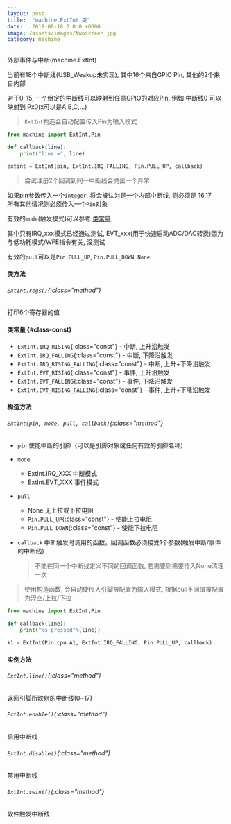 ```yaml
---
layout: post
title:  "machine.ExtInt 类"
date:   2019-08-18 0:0:0 +0000
image: /assets/images/twoscreen.jpg
category: machine
---
```


外部事件与中断(machine.ExtInt)


当前有18个中断线(USB_Weakup未实现), 其中16个来自GPIO Pin, 其他的2个来自内部

对于0-15, 一个给定的中断线可以映射到任意GPIO的对应Pin, 例如 中断线0 可以映射到 Px0(x可以是A,B,C,...)

> `ExtInt`构造会自动配置传入Pin为输入模式

```py
from machine import ExtInt,Pin

def callback(line):
    print("line =", line)

extint = ExtInt(pin, ExtInt.IRQ_FALLING, Pin.PULL_UP, callback)
```

> 尝试注册2个回调到同一中断线会抛出一个异常

如果pin参数传入一个`integer`, 将会被认为是一个内部中断线, 则必须是 16,17  
所有其他情况则必须传入一个`Pin`对象

有效的`mode`(触发模式)可以参考 [类常量](#class-const)

其中只有IRQ_xxx模式已经通过测试, EVT_xxx(用于快速启动ADC/DAC转换)因为与低功耗模式/WFE指令有关, 没测试

有效的`pull`可以是`Pin.PULL_UP`, `Pin.PULL_DOWN`, `None`

#### 类方法

###### `ExtInt.regs()`{:class="method"}

打印6个寄存器的值


#### 类常量 {#class-const}

- `ExtInt.IRQ_RISING`{:class="const"} - 中断, 上升沿触发
- `ExtInt.IRQ_FALLING`{:class="const"} - 中断, 下降沿触发
- `ExtInt.IRQ_RISING_FALLING`{:class="const"} - 中断, 上升+下降沿触发
- `ExtInt.EVT_RISING`{:class="const"} - 事件, 上升沿触发
- `ExtInt.EVT_FALLING`{:class="const"} - 事件, 下降沿触发
- `ExtInt.EVT_RISING_FALLING`{:class="const"} - 事件, 上升+下降沿触发



#### 构造方法

###### `ExtInt(pin, mode, pull, callback)`{:class="method"}
- `pin` 使能中断的引脚（可以是引脚对象或任何有效的引脚名称）
- `mode`
    - ExtInt.IRQ_XXX 中断模式
    - ExtInt.EVT_XXX 事件模式
- `pull`
    - None 无上拉或下拉电阻
    - `Pin.PULL_UP`{:class="const"} - 使能上拉电阻
    - `Pin.PULL_DOWN`{:class="const"} - 使能下拉电阻

- `callback` 中断触发时调用的函数。回调函数必须接受1个参数(触发中断/事件的中断线)
    > 不能在同一个中断线定义不同的回调函数, 若需要则需要传入None清理一次

> 使用构造函数, 会自动使传入引脚被配置为输入模式, 根据pull不同值被配置为浮空/上拉/下拉

```py
from machine import ExtInt,Pin

def callback(line):
    print("%s pressed"%(line))

k1 = ExtInt(Pin.cpu.A1, ExtInt.IRQ_FALLING, Pin.PULL_UP, callback)
```

#### 实例方法

###### `ExtInt.line()`{:class="method"}

返回引脚所映射的中断线(0~17)

###### `ExtInt.enable()`{:class="method"}

启用中断线

###### `ExtInt.disable()`{:class="method"}

禁用中断线

###### `ExtInt.swint()`{:class="method"}

软件触发中断线

